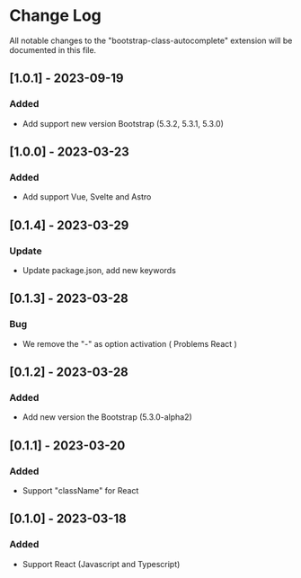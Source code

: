# Change Log

All notable changes to the "bootstrap-class-autocomplete" extension will be documented in this file.

## [1.0.1] - 2023-09-19

### Added

- Add support new version Bootstrap (5.3.2, 5.3.1, 5.3.0)

## [1.0.0] - 2023-03-23

### Added

- Add support Vue, Svelte and Astro

## [0.1.4] - 2023-03-29

### Update

- Update package.json, add new keywords


## [0.1.3] - 2023-03-28

### Bug

- We remove the "-" as option activation ( Problems React )

## [0.1.2] - 2023-03-28

### Added

- Add new version the Bootstrap (5.3.0-alpha2)

## [0.1.1] - 2023-03-20

### Added

- Support "className" for React

## [0.1.0] - 2023-03-18

### Added

- Support React (Javascript and Typescript)